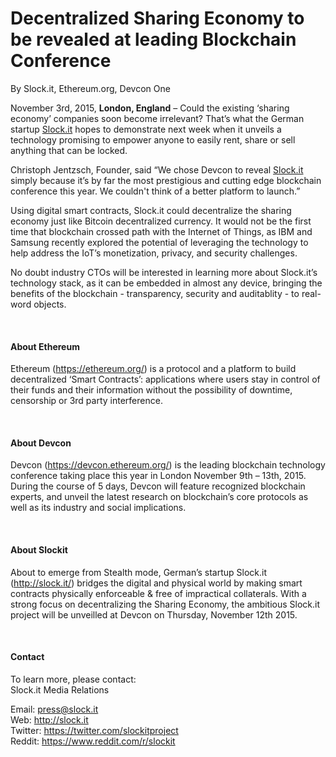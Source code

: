 # Decentralized Sharing Economy to be revealed at leading Blockchain Conference
By Slock.it, Ethereum.org, Devcon One

November 3rd, 2015, **London, England** – Could the existing ‘sharing economy’ companies soon become irrelevant? That’s what the German startup <a href="http://slock.it">Slock.it</a> hopes to demonstrate next week when it unveils a technology promising to empower anyone to easily rent, share or sell anything that can be locked. 

Christoph Jentzsch, Founder, said “We chose Devcon to reveal <a href="http://slock.it">Slock.it</a> simply because it’s by far the most prestigious and cutting edge blockchain conference this year. We couldn't think of a better platform to launch.” 

Using digital smart contracts, Slock.it could decentralize the sharing economy just like Bitcoin decentralized currency. It would not be the first time that blockchain crossed path with the Internet of Things, as IBM and Samsung recently explored the potential of leveraging the technology to help address the IoT’s monetization, privacy, and security challenges.

No doubt industry CTOs will be interested in learning more about Slock.it’s technology stack, as it can be embedded in almost any device, bringing the benefits of the blockchain - transparency, security and auditablity - to real-word objects. 

<br>

#### **About Ethereum**
Ethereum (https://ethereum.org/) is a protocol and a platform to build decentralized ‘Smart Contracts’: applications where users stay in control of their funds and their information without the possibility of downtime, censorship or 3rd party interference. 

<br>


#### **About Devcon**
Devcon (https://devcon.ethereum.org/) is the leading blockchain technology conference taking place this year in London November 9th – 13th, 2015. During the course of 5 days, Devcon will feature recognized blockchain experts, and unveil the latest research on blockchain’s core protocols as well as its industry and social implications. 

<br>


#### **About Slockit**
About to emerge from Stealth mode, German’s startup Slock.it (http://slock.it/) bridges the digital and physical world by making smart contracts physically enforceable & free of impractical collaterals. With a strong focus on decentralizing the Sharing Economy, the ambitious Slock.it project will be unveilled at Devcon on Thursday, November 12th 2015.

<br>


#### **Contact**
To learn more, please contact:<br>
Slock.it Media Relations

Email: press@slock.it<br>
Web: http://slock.it<br>
Twitter: https://twitter.com/slockitproject<br>
Reddit: https://www.reddit.com/r/slockit
